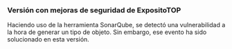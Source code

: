 ### Versión con mejoras de seguridad de ExpositoTOP

Haciendo uso de la herramienta SonarQube, se detectó una vulnerabilidad a la hora de generar un tipo de objeto.
Sin embargo, ese evento ha sido solucionado en esta versión.
